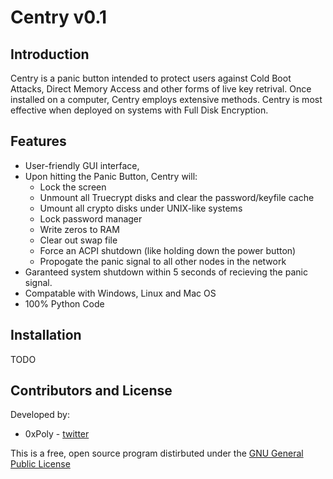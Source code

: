 Centry v0.1
======
## Introduction ##
Centry is a panic button intended to protect users against Cold Boot Attacks, Direct Memory Access and other forms of live key retrival. Once installed on a computer, Centry employs extensive methods. Centry is most effective when deployed on systems with Full Disk Encryption.

## Features ##
* User-friendly GUI interface, 
* Upon hitting the Panic Button, Centry will:
  * Lock the screen
  * Unmount all Truecrypt disks and clear the password/keyfile cache
  * Umount all crypto disks under UNIX-like systems
  * Lock password manager
  * Write zeros to RAM
  * Clear out swap file
  * Force an ACPI shutdown (like holding down the power button)
  * Propogate the panic signal to all other nodes in the network
* Garanteed system shutdown within 5 seconds of recieving the panic signal.
* Compatable with Windows, Linux and Mac OS
* 100% Python Code

## Installation ##
TODO

## Contributors and License ##

Developed by:
- 0xPoly - [twitter](https://twitter.com/0xPoly)

This is a free, open source program distirbuted under the [GNU General Public License](/LICENSE)


